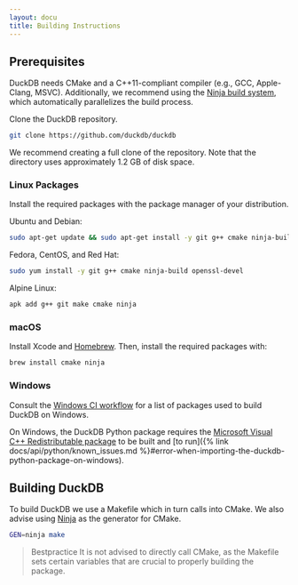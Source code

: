 ```yaml
---
layout: docu
title: Building Instructions
---
```


## Prerequisites

DuckDB needs CMake and a C++11-compliant compiler (e.g., GCC, Apple-Clang, MSVC).
Additionally, we recommend using the [Ninja build system](https://ninja-build.org/), which automatically parallelizes the build process.

Clone the DuckDB repository.

```bash
git clone https://github.com/duckdb/duckdb
```

We recommend creating a full clone of the repository. Note that the directory uses approximately 1.2 GB of disk space.

### Linux Packages

Install the required packages with the package manager of your distribution.

Ubuntu and Debian:

```bash
sudo apt-get update && sudo apt-get install -y git g++ cmake ninja-build libssl-dev
```

Fedora, CentOS, and Red Hat:

```bash
sudo yum install -y git g++ cmake ninja-build openssl-devel
```

Alpine Linux:

```bash
apk add g++ git make cmake ninja
```

### macOS

Install Xcode and [Homebrew](https://brew.sh/). Then, install the required packages with:

```bash
brew install cmake ninja
```

### Windows

Consult the [Windows CI workflow](https://github.com/duckdb/duckdb/blob/v0.10.2/.github/workflows/Windows.yml#L234) for a list of packages used to build DuckDB on Windows.

On Windows, the DuckDB Python package requires the [Microsoft Visual C++ Redistributable package](https://learn.microsoft.com/en-US/cpp/windows/latest-supported-vc-redist) to be built and [to run]({% link docs/api/python/known_issues.md %}#error-when-importing-the-duckdb-python-package-on-windows).

## Building DuckDB

To build DuckDB we use a Makefile which in turn calls into CMake. We also advise using [Ninja](https://ninja-build.org/manual.html) as the generator for CMake.

```bash
GEN=ninja make
```

> Bestpractice It is not advised to directly call CMake, as the Makefile sets certain variables that are crucial to properly building the package.
